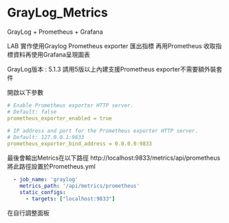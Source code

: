 # GrayLog_Metrics
GrayLog + Prometheus + Grafana

LAB 實作使用Graylog Prometheus exporter 匯出指標
再用Prometheus 收取指標資料再使用Grafana呈現圖表

GrayLog版本 : 5.1.3
請用5版以上內建支援Prometheus exporter不需要額外裝套件

開啟以下參數
```yml
# Enable Prometheus exporter HTTP server.
# Default: false
prometheus_exporter_enabled = true
 
# IP address and port for the Prometheus exporter HTTP server.
# Default: 127.0.0.1:9833
prometheus_exporter_bind_address = 0.0.0.0:9833
```

最後會輸出Metrics在以下路徑
http://localhost:9833/metrics/api/prometheus
將此路徑設置於Prometheus.yml
```yml
  - job_name: 'graylog'
    metrics_path: '/api/metrics/prometheus'
    static_configs:
      - targets: ["localhost:9833"]
```
在自行調整面板
